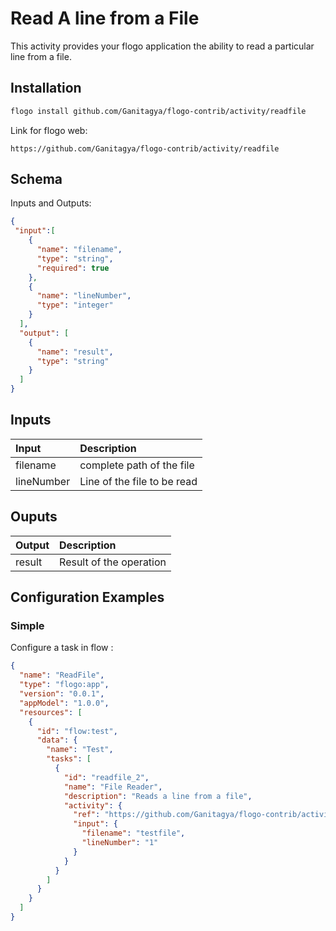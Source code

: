 
# Read A line from a File
This activity provides your flogo application the ability to read a particular line from a file.


## Installation

```bash
flogo install github.com/Ganitagya/flogo-contrib/activity/readfile
```
Link for flogo web:
```
https://github.com/Ganitagya/flogo-contrib/activity/readfile
```

## Schema
Inputs and Outputs:

```json
{
 "input":[
    {
      "name": "filename",
      "type": "string",
      "required": true
    },
    {
      "name": "lineNumber",
      "type": "integer"
    }
  ],
  "output": [
    {
      "name": "result",
      "type": "string"
    }
  ]
}
```
## Inputs
| Input   | Description    |
|:----------|:---------------|
| filename  | complete path of the file |
| lineNumber| Line of the file to be read |

## Ouputs
| Output   | Description    |
|:----------|:---------------|
| result    | Result of the operation |


## Configuration Examples
### Simple
Configure a task in flow :

```json
{
  "name": "ReadFile",
  "type": "flogo:app",
  "version": "0.0.1",
  "appModel": "1.0.0",
  "resources": [
    {
      "id": "flow:test",
      "data": {
        "name": "Test",
        "tasks": [
          {
            "id": "readfile_2",
            "name": "File Reader",
            "description": "Reads a line from a file",
            "activity": {
              "ref": "https://github.com/Ganitagya/flogo-contrib/activity/readfile",
              "input": {
                "filename": "testfile",
                "lineNumber": "1"
              }
            }
          }
        ]
      }
    }
  ]
}

```
